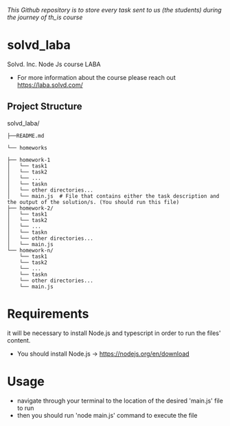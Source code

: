 
_This Github repository is to store every task sent to us (the students) during the journey of th_is course_

# solvd_laba

Solvd. Inc. Node Js course LABA
- For more information about the course please reach out https://laba.solvd.com/


## Project Structure
solvd_laba/

    ├──README.md

    └── homeworks

    ├── homework-1
    │   └── task1
    │   └── task2
    │   └── ...
    │   └── taskn
    │   └── other directories...
    │   └── main.js  # File that contains either the task description and the output of the solution/s. (You should run this file)
    ├── homework-2/    
    │   └── task1    
    │   └── task2
    │   └── ...
    │   └── taskn
    │   └── other directories...
    │   └── main.js    
    └── homework-n/     
        └── task1   
        └── task2
        └── ...
        └── taskn
        └── other directories...
        └── main.js        

# Requirements
it will be necessary to install Node.js and typescript in order to run the files' content.
- You should install Node.js -> https://nodejs.org/en/download

# Usage
- navigate through your terminal to the location of the desired 'main.js' file to run
- then you should run 'node main.js' command to execute the file
